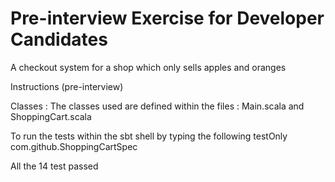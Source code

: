 # Pre-interview Exercise for Developer Candidates
A checkout system for a shop which only sells apples and oranges

Instructions (pre-interview)

Classes : The classes used are defined within the files : Main.scala and ShoppingCart.scala 

To run the tests within the sbt shell by typing the following testOnly com.github.ShoppingCartSpec

All the 14 test passed